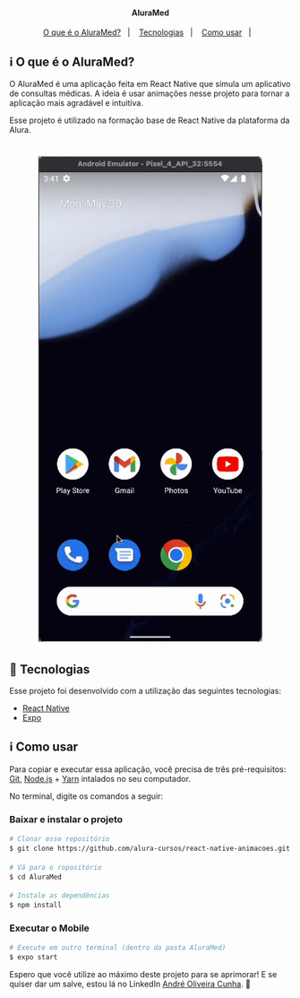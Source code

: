 <!-- https://alura-github-thumbnail-generator.vercel.app/ -->

<h4 align="center"> 
	AluraMed
</h4>

<p align="center">
  <a href="#information_source-o-que-é-o-aluramed">O que é o AluraMed?</a>&nbsp;&nbsp;&nbsp;|&nbsp;&nbsp;&nbsp;
  <a href="#rocket-Tecnologias">Tecnologias</a>&nbsp;&nbsp;&nbsp;|&nbsp;&nbsp;&nbsp;
  <a href="#information_source-como-usar">Como usar</a>&nbsp;&nbsp;&nbsp;|&nbsp;&nbsp;&nbsp;
</p>

## :information_source: O que é o AluraMed?

O AluraMed é uma aplicação feita em React Native que simula um aplicativo de consultas médicas. A ideia é usar animações nesse projeto para tornar a aplicação mais agradável e intuitiva.

Esse projeto é utilizado na formação base de React Native da plataforma da Alura.


<h1 align="center">
    <img alt="Demonstracao" title="Demonstracao" src=".images/demo.gif" width="400px" />
</h1>


## :rocket: Tecnologias

Esse projeto foi desenvolvido com a utilização das seguintes tecnologias:
- [React Native][rn]
- [Expo][expo]

## :information_source: Como usar

Para copiar e executar essa aplicação, você precisa de três pré-requisitos: [Git](https://git-scm.com), [Node.js][nodejs] + [Yarn][yarn] intalados no seu computador.

No terminal, digite os comandos a seguir:

### Baixar e instalar o projeto

```bash
# Clonar esse repositório
$ git clone https://github.com/alura-cursos/react-native-animacoes.git

# Vá para o ropositório
$ cd AluraMed

# Instale as dependências
$ npm install
```

### Executar o Mobile

```bash
# Execute em outro terminal (dentro da pasta AluraMed)
$ expo start
```



Espero que você utilize ao máximo deste projeto para se aprimorar! E se quiser dar um salve, estou lá no LinkedIn [André Oliveira Cunha](https://www.linkedin.com/in/andr%C3%A9-oliveira-cunha-b26b3a156/). :wave: 

[nodejs]: https://nodejs.org/
[expo]: https://docs.expo.dev/
[rn]: https://facebook.github.io/react-native/
[yarn]: https://yarnpkg.com/
